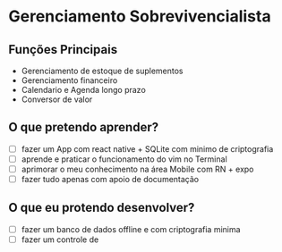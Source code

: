 # Gerenciamento Sobrevivencialista

## Funções Principais
- Gerenciamento de estoque de suplementos
- Gerenciamento financeiro
- Calendario e Agenda longo prazo
- Conversor de valor

## O que pretendo aprender?
- [ ] fazer um App com react native + SQLite com minimo de criptografia
- [ ] aprende e praticar o funcionamento do vim no Terminal
- [ ] aprimorar o meu conhecimento na área Mobile com RN + expo
- [ ] fazer tudo apenas com apoio de documentação

## O que eu protendo desenvolver?
- [ ] fazer um banco de dados offline e com criptografia minima
- [ ] fazer um controle de 